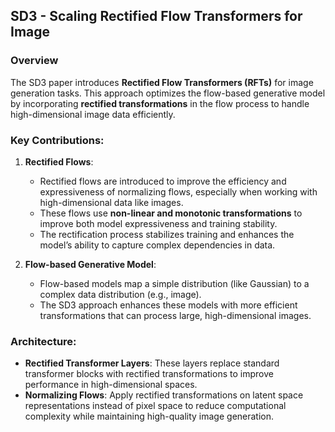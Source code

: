 ## SD3 - Scaling Rectified Flow Transformers for Image

### Overview
The SD3 paper introduces **Rectified Flow Transformers (RFTs)** for image generation tasks. This approach optimizes the flow-based generative model by incorporating **rectified transformations** in the flow process to handle high-dimensional image data efficiently.

### Key Contributions:
1. **Rectified Flows**: 
   - Rectified flows are introduced to improve the efficiency and expressiveness of normalizing flows, especially when working with high-dimensional data like images.
   - These flows use **non-linear and monotonic transformations** to improve both model expressiveness and training stability.
   - The rectification process stabilizes training and enhances the model’s ability to capture complex dependencies in data.

2. **Flow-based Generative Model**:
   - Flow-based models map a simple distribution (like Gaussian) to a complex data distribution (e.g., image).
   - The SD3 approach enhances these models with more efficient transformations that can process large, high-dimensional images.

### Architecture:
- **Rectified Transformer Layers**: These layers replace standard transformer blocks with rectified transformations to improve performance in high-dimensional spaces.
- **Normalizing Flows**: Apply rectified transformations on latent space representations instead of pixel space to reduce computational complexity while maintaining high-quality image generation.

